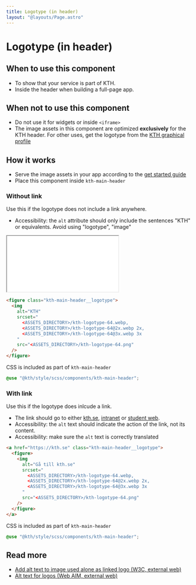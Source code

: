 ```yaml
---
title: Logotype (in header)
layout: "@layouts/Page.astro"
---
```


# Logotype (in header)

## When to use this component

- To show that your service is part of KTH.
- Inside the header when building a full-page app.

## When not to use this component

- Do not use it for widgets or inside `<iframe>`
- The image assets in this component are optimized **exclusively** for the KTH header. For other uses, get the logotype from the [KTH graphical profile](https://intra.kth.se/en/administration/kommunikation/varumarke/grafiskprofil/logotyp-1.845049)

## How it works

- Serve the image assets in your app according to the [get started guide](../get-started//developers.md)
- Place this component inside `kth-main-header`

### Without link

Use this if the logotype does not include a link anywhere.

- Accessibility: the `alt` attribute should only include the sentences "KTH" or equivalents. Avoid using "logotype", "image"

<iframe src="/style/en/examples/main-header__logotype/without-link"></iframe>

```html
<figure class="kth-main-header__logotype">
  <img
    alt="KTH"
    srcset="
      <ASSETS_DIRECTORY>/kth-logotype-64.webp,
      <ASSETS_DIRECTORY>/kth-logotype-64@2x.webp 2x,
      <ASSETS_DIRECTORY>/kth-logotype-64@3x.webp 3x
    "
    src="<ASSETS_DIRECTORY>/kth-logotype-64.png"
  />
</figure>
```

CSS is included as part of `kth-main-header`

```scss
@use "@kth/style/scss/components/kth-main-header";
```

### With link

Use this if the logotype does inlcude a link.

- The link should go to either [kth.se](https://kth.se), [intranet](https://intra.kth.se) or [student web](https://kth.se/student).
- Accessibility: the `alt` text should indicate the action of the link, not its content.
- Accessibility: make sure the `alt` text is correctly translated

```html
<a href="https://kth.se" class="kth-main-header__logotype">
  <figure>
    <img
      alt="Gå till kth.se"
      srcset="
        <ASSETS_DIRECTORY>/kth-logotype-64.webp,
        <ASSETS_DIRECTORY>/kth-logotype-64@2x.webp 2x,
        <ASSETS_DIRECTORY>/kth-logotype-64@3x.webp 3x
      "
      src="<ASSETS_DIRECTORY>/kth-logotype-64.png"
    />
  </figure>
</a>
```

CSS is included as part of `kth-main-header`

```scss
@use "@kth/style/scss/components/kth-main-header";
```

## Read more

- [Add alt text to image used alone as linked logo (W3C, external web)](https://www.w3.org/WAI/tutorials/images/functional/#example-1-image-used-alone-as-a-linked-logo)
- [Alt text for logos (Web AIM, external web)](https://webaim.org/techniques/alttext/#logos)
